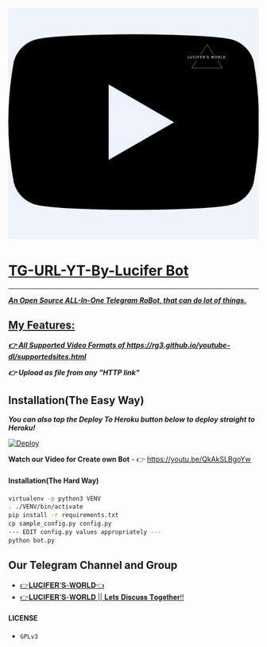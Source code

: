 <h1>
  <a href="https://telegram.dog/LW_YT_dl_bot"><img src="https://github.com/Lucifer-00007/TG-URL-YT-By-Lucifer/blob/main/Bot%20Pic/IMG_20201220_175700.jpg"</a>
</h1>

# TG-URL-YT-By-Lucifer Bot
---

***An Open Source ALL-In-One Telegram RoBot, that can do lot of things.***

## **My Features**:

***👉 All Supported Video Formats of https://rg3.github.io/youtube-dl/supportedsites.html***

***👉 Upload as file from any "HTTP link"***

## Installation(The Easy Way)
***You can also tap the Deploy To Heroku button below to deploy straight to Heroku!***

[![Deploy](https://www.herokucdn.com/deploy/button.svg)](https://heroku.com/deploy?template=https://github.com/Lucifer-00007/TG-URL-YT-By-Lucifer)

**Watch our Video for Create own Bot** - 👉 https://youtu.be/QkAkSLBgoYw

#### Installation(The Hard Way)

```sh
virtualenv -p python3 VENV
. ./VENV/bin/activate
pip install -r requirements.txt
cp sample_config.py config.py
--- EDIT config.py values appropriately ---
python bot.py
```
## Our Telegram Channel and Group

* [👉𝐋𝐔𝐂𝐈𝐅𝐄𝐑'𝐒-𝐖𝐎𝐑𝐋𝐃👈](https://telegram.dog/LuciferWorld77)
* [👉𝐋𝐔𝐂𝐈𝐅𝐄𝐑'𝐒-𝐖𝐎𝐑𝐋𝐃 || 𝐋𝐞𝐭𝐬 𝐃𝐢𝐬𝐜𝐮𝐬𝐬 𝐓𝐨𝐠𝐞𝐭𝐡𝐞𝐫!!](https://telegram.dog/LuciferWorld777)

#### LICENSE
- `GPLv3`
